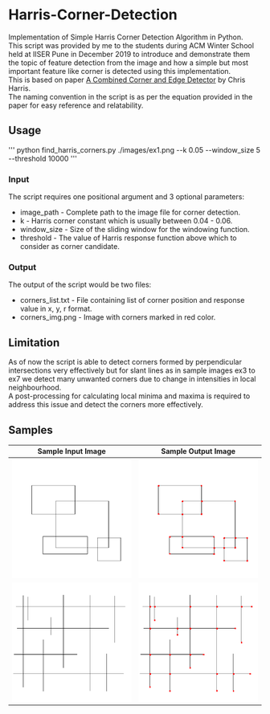 # Harris-Corner-Detection
Implementation of Simple Harris Corner Detection Algorithm in Python.\
This script was provided by me to the students during ACM Winter School held at IISER Pune in December 2019 to introduce and demonstrate them the topic of feature detection from the image and how a simple but most important feature like corner is detected using this implementation.\
This is based on paper [A Combined Corner and Edge Detector](http://www.bmva.org/bmvc/1988/avc-88-023.pdf) by Chris Harris.\
The naming convention in the script is as per the equation provided in the paper for easy reference and relatability.

## Usage
''' python find_harris_corners.py ./images/ex1.png --k 0.05 --window_size 5 --threshold 10000 '''

### Input
The script requires one positional argument and 3 optional parameters:
* image_path - Complete path to the image file for corner detection.
* k - Harris corner constant which is usually between 0.04 - 0.06.
* window_size - Size of the sliding window for the windowing function.
* threshold - The value of Harris response function above which to consider as corner candidate.

### Output
The output of the script would be two files:
* corners_list.txt - File containing list of corner position and response value in x, y, r format.
* corners_img.png - Image with corners marked in red color.

## Limitation
As of now the script is able to detect corners formed by perpendicular intersections very effectively but for slant lines as in sample images ex3 to ex7 we detect many unwanted corners due to change in intensities in local neighbourhood.\
A post-processing for calculating local minima and maxima is required to address this issue and detect the corners more effectively.

## Samples
Sample Input Image             |  Sample Output Image
:-----------------------------:|:-----------------------------:
![Sample Input Image](/images/ex1.png)  |  ![Sample Output Image](/images/output_ex1.png)
![Sample Input Image](/images/ex2.png)  |  ![Sample Output Image](/images/output_ex2.png)